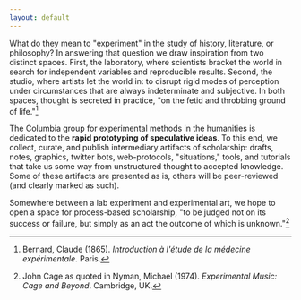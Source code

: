 ```yaml
---
layout: default
---
```


What do they mean to "experiment" in the study of history, literature, or philosophy? In answering that question we draw inspiration from two distinct spaces. First, the laboratory, where scientists bracket the world in search for independent variables and reproducible results. Second, the studio, where artists let the world in: to disrupt rigid modes of perception under circumstances that are always indeterminate and subjective. In both spaces, thought is secreted in practice, "on the fetid and throbbing ground of life."[^LN1]

The Columbia group for experimental methods in the humanities is dedicated to the **rapid prototyping of speculative ideas**. To this end, we collect, curate, and publish intermediary artifacts of scholarship: drafts, notes, graphics, twitter bots, web-protocols, "situations," tools, and tutorials that take us some way from unstructured thought to accepted knowledge. Some of these artifacts are presented as is, others will be peer-reviewed (and clearly marked as such).

Somewhere between a lab experiment and experimental art, we hope to open a space for process-based scholarship, "to be judged not on its success or failure, but simply as an act the outcome of which is unknown."[^LN2]

[^LN1]: Bernard, Claude (1865). *Introduction à l'étude de la médecine expérimentale*. Paris.
[^LN2]: John Cage as quoted in Nyman, Michael (1974). *Experimental Music: Cage and Beyond*. Cambridge, UK.
